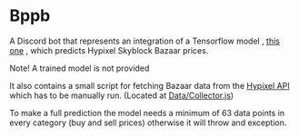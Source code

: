 # Bppb

A Discord bot that represents an integration of a Tensorflow model , [this one](https://github.com/BananaFructa/BazaarPredictionModel) , which predicts Hypixel Skyblock Bazaar prices. 

Note! A trained model is not provided

It also contains a small script for fetching Bazaar data from the [Hypixel API](https://api.hypixel.net/) which has to be manually run. (Located at [Data/Collector.js](https://github.com/BananaFructa/Bppb/blob/main/Data/Collector.js))

To make a full prediction the model needs a minimum of 63 data points in every category (buy and sell prices) otherwise it will throw and exception.
